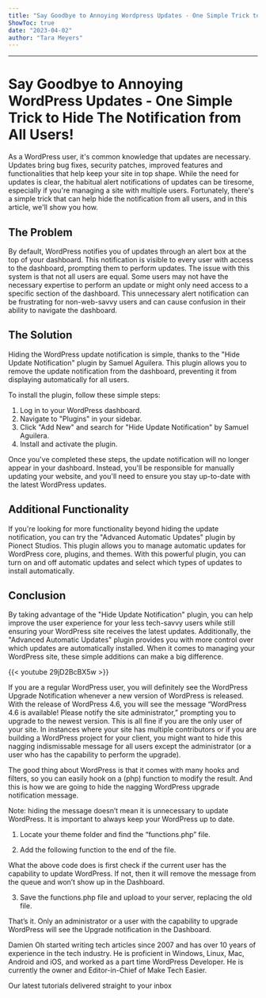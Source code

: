 ```yaml
---
title: "Say Goodbye to Annoying Wordpress Updates - One Simple Trick to Hide The Notification from All Users!"
ShowToc: true 
date: "2023-04-02"
author: "Tara Meyers"
---
```

*****
# Say Goodbye to Annoying WordPress Updates - One Simple Trick to Hide The Notification from All Users!

As a WordPress user, it's common knowledge that updates are necessary. Updates bring bug fixes, security patches, improved features and functionalities that help keep your site in top shape. While the need for updates is clear, the habitual alert notifications of updates can be tiresome, especially if you're managing a site with multiple users. Fortunately, there's a simple trick that can help hide the notification from all users, and in this article, we'll show you how. 

## The Problem

By default, WordPress notifies you of updates through an alert box at the top of your dashboard. This notification is visible to every user with access to the dashboard, prompting them to perform updates. The issue with this system is that not all users are equal. Some users may not have the necessary expertise to perform an update or might only need access to a specific section of the dashboard. This unnecessary alert notification can be frustrating for non-web-savvy users and can cause confusion in their ability to navigate the dashboard.

## The Solution

Hiding the WordPress update notification is simple, thanks to the "Hide Update Notification" plugin by Samuel Aguilera. This plugin allows you to remove the update notification from the dashboard, preventing it from displaying automatically for all users. 

To install the plugin, follow these simple steps:

1. Log in to your WordPress dashboard.
2. Navigate to "Plugins" in your sidebar.
3. Click "Add New" and search for "Hide Update Notification" by Samuel Aguilera.
4. Install and activate the plugin.

Once you've completed these steps, the update notification will no longer appear in your dashboard. Instead, you'll be responsible for manually updating your website, and you'll need to ensure you stay up-to-date with the latest WordPress updates.

## Additional Functionality

If you're looking for more functionality beyond hiding the update notification, you can try the "Advanced Automatic Updates" plugin by Pionect Studios. This plugin allows you to manage automatic updates for WordPress core, plugins, and themes. With this powerful plugin, you can turn on and off automatic updates and select which types of updates to install automatically. 

## Conclusion

By taking advantage of the "Hide Update Notification" plugin, you can help improve the user experience for your less tech-savvy users while still ensuring your WordPress site receives the latest updates. Additionally, the "Advanced Automatic Updates" plugin provides you with more control over which updates are automatically installed. When it comes to managing your WordPress site, these simple additions can make a big difference.

{{< youtube 29jD2BcBX5w >}} 



If you are a regular WordPress user, you will definitely see the WordPress Upgrade Notification whenever a new version of WordPress is released. With the release of WordPress 4.6, you will see the message “WordPress 4.6 is available! Please notify the site administrator,” prompting you to upgrade to the newest version. This is all fine if you are the only user of your site. In instances where your site has multiple contributors or if you are building a WordPress project for your client, you might want to hide this nagging indismissable message for all users except the administrator (or a user who has the capability to perform the upgrade).
 
The good thing about WordPress is that it comes with many hooks and filters, so you can easily hook on a (php) function to modify the result. And this is how we are going to hide the nagging WordPress upgrade notification message.
 
Note: hiding the message doesn’t mean it is unnecessary to update WordPress. It is important to always keep your WordPress up to date.
 
1. Locate your theme folder and find the “functions.php” file.
 
2. Add the following function to the end of the file.
 
What the above code does is first check if the current user has the capability to update WordPress. If not, then it will remove the message from the queue and won’t show up in the Dashboard.
 
3. Save the functions.php file and upload to your server, replacing the old file.
 
That’s it. Only an administrator or a user with the capability to upgrade WordPress will see the Upgrade notification in the Dashboard.
 
Damien Oh started writing tech articles since 2007 and has over 10 years of experience in the tech industry. He is proficient in Windows, Linux, Mac, Android and iOS, and worked as a part time WordPress Developer. He is currently the owner and Editor-in-Chief of Make Tech Easier.
 
Our latest tutorials delivered straight to your inbox




